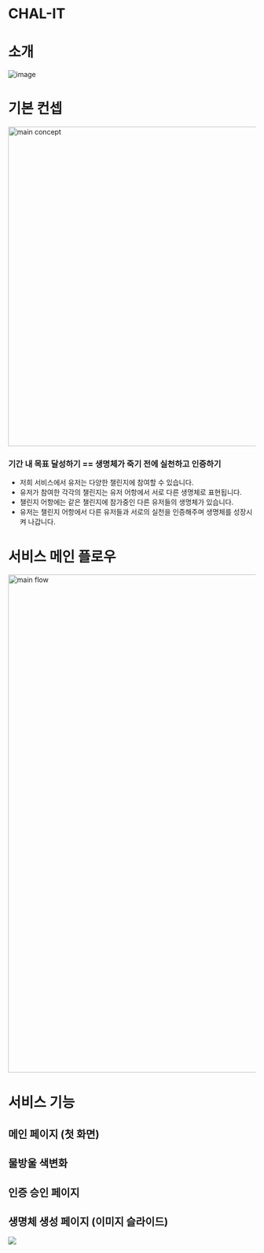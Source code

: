 # CHAL-IT

# 소개

![image](https://user-images.githubusercontent.com/88331311/146481532-054cafbb-6062-4b3a-93ae-bbf472865f22.png)

# 기본 컨셉
<img width="650" alt="main concept" src="https://user-images.githubusercontent.com/26080718/146486620-d1dcf8b4-29a0-4088-888f-c52893e21217.png">

### **기간 내 목표 달성하기 == 생명체가 죽기 전에 실천하고 인증하기**
  - 저희 서비스에서 유저는 다양한 챌린지에 참여할 수 있습니다.
  - 유저가 참여한 각각의 챌린지는 유저 어항에서 서로 다른 생명체로 표현됩니다.
  - 챌린지 어항에는 같은 챌린지에 참가중인 다른 유저들의 생명체가 있습니다.
  - 유저는 챌린지 어항에서 다른 유저들과 서로의 실천을 인증해주며 생명체를 성장시켜 나갑니다.


# 서비스 메인 플로우
<img width="1013" alt="main flow" src="https://user-images.githubusercontent.com/26080718/146486441-e8487056-11ed-433e-9bd0-d8841cda5453.png">


# 서비스 기능

## 메인 페이지 (첫 화면)

## 물방울 색변화

## 인증 승인 페이지

## 생명체 생성 페이지 (이미지 슬라이드)

<img src="https://user-images.githubusercontent.com/88331311/146487746-9ed1874f-25c2-4f82-90f7-e0c4618f3306.gif">
